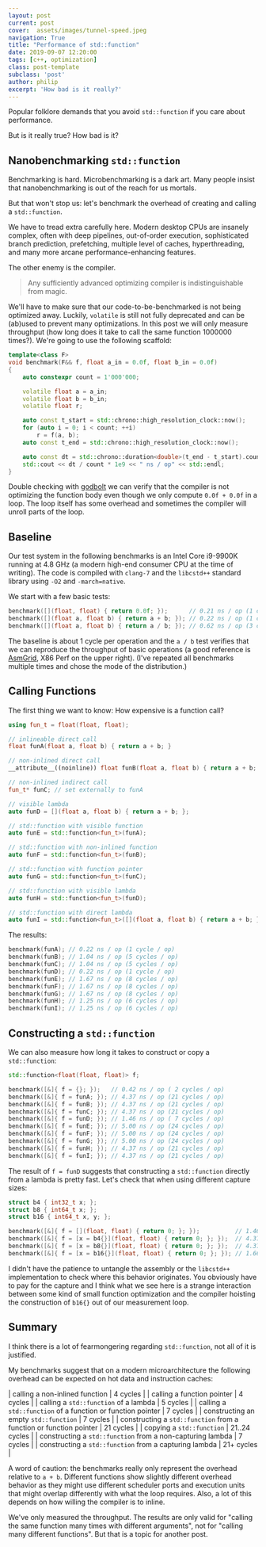 ```yaml
---
layout: post
current: post
cover:  assets/images/tunnel-speed.jpeg
navigation: True
title: "Performance of std::function"
date: 2019-09-07 12:20:00
tags: [c++, optimization]
class: post-template
subclass: 'post'
author: philip
excerpt: 'How bad is it really?'
---
```


Popular folklore demands that you avoid `std::function` if you care about performance.

But is it really true?
How bad is it?

## Nanobenchmarking `std::function`

Benchmarking is hard.
Microbenchmarking is a dark art.
Many people insist that nanobenchmarking is out of the reach for us mortals.

But that won't stop us:
let's benchmark the overhead of creating and calling a `std::function`.

We have to tread extra carefully here.
Modern desktop CPUs are insanely complex, often with deep pipelines, out-of-order execution, sophisticated branch prediction, prefetching, multiple level of caches, hyperthreading, and many more arcane performance-enhancing features.

The other enemy is the compiler.

> Any sufficiently advanced optimizing compiler is indistinguishable from magic.

We'll have to make sure that our code-to-be-benchmarked is not being optimized away.
Luckily, `volatile` is still not fully deprecated and can be (ab)used to prevent many optimizations.
In this post we will only measure throughput (how long does it take to call the same function 1000000 times?).
We're going to use the following scaffold:

```cpp
template<class F>
void benchmark(F&& f, float a_in = 0.0f, float b_in = 0.0f)
{
    auto constexpr count = 1'000'000;

    volatile float a = a_in;
    volatile float b = b_in;
    volatile float r;

    auto const t_start = std::chrono::high_resolution_clock::now();
    for (auto i = 0; i < count; ++i)
        r = f(a, b);
    auto const t_end = std::chrono::high_resolution_clock::now();

    auto const dt = std::chrono::duration<double>(t_end - t_start).count();
    std::cout << dt / count * 1e9 << " ns / op" << std::endl;
}
```

Double checking with [godbolt](https://godbolt.org/z/fjBN1a) we can verify that the compiler is not optimizing the function body even though we only compute `0.0f + 0.0f` in a loop.
The loop itself has some overhead and sometimes the compiler will unroll parts of the loop.

## Baseline

Our test system in the following benchmarks is an Intel Core i9-9900K running at 4.8 GHz (a modern high-end consumer CPU at the time of writing).
The code is compiled with `clang-7` and the `libcstd++` standard library using `-O2` and `-march=native`.

We start with a few basic tests:

```cpp
benchmark([](float, float) { return 0.0f; });      // 0.21 ns / op (1 cycle / op)
benchmark([](float a, float b) { return a + b; }); // 0.22 ns / op (1 cycle / op)
benchmark([](float a, float b) { return a / b; }); // 0.62 ns / op (3 cycles / op)
```

The baseline is about 1 cycle per operation and the `a / b` test verifies that we can reproduce the throughput of basic operations (a good reference is [AsmGrid](https://asmjit.com/asmgrid/), X86 Perf on the upper right).
(I've repeated all benchmarks multiple times and chose the mode of the distribution.)


## Calling Functions

The first thing we want to know: How expensive is a function call?

```cpp
using fun_t = float(float, float);

// inlineable direct call
float funA(float a, float b) { return a + b; }

// non-inlined direct call
__attribute__((noinline)) float funB(float a, float b) { return a + b; }

// non-inlined indirect call
fun_t* funC; // set externally to funA

// visible lambda
auto funD = [](float a, float b) { return a + b; };

// std::function with visible function
auto funE = std::function<fun_t>(funA);

// std::function with non-inlined function
auto funF = std::function<fun_t>(funB);

// std::function with function pointer
auto funG = std::function<fun_t>(funC);

// std::function with visible lambda
auto funH = std::function<fun_t>(funD);

// std::function with direct lambda
auto funI = std::function<fun_t>([](float a, float b) { return a + b; });
```

The results:

```cpp
benchmark(funA); // 0.22 ns / op (1 cycle / op)
benchmark(funB); // 1.04 ns / op (5 cycles / op)
benchmark(funC); // 1.04 ns / op (5 cycles / op)
benchmark(funD); // 0.22 ns / op (1 cycle / op)
benchmark(funE); // 1.67 ns / op (8 cycles / op)
benchmark(funF); // 1.67 ns / op (8 cycles / op)
benchmark(funG); // 1.67 ns / op (8 cycles / op)
benchmark(funH); // 1.25 ns / op (6 cycles / op)
benchmark(funI); // 1.25 ns / op (6 cycles / op)
```

## Constructing a `std::function`

We can also measure how long it takes to construct or copy a `std::function`:

```cpp
std::function<float(float, float)> f;

benchmark([&]{ f = {}; });   // 0.42 ns / op ( 2 cycles / op)
benchmark([&]{ f = funA; }); // 4.37 ns / op (21 cycles / op)
benchmark([&]{ f = funB; }); // 4.37 ns / op (21 cycles / op)
benchmark([&]{ f = funC; }); // 4.37 ns / op (21 cycles / op)
benchmark([&]{ f = funD; }); // 1.46 ns / op ( 7 cycles / op)
benchmark([&]{ f = funE; }); // 5.00 ns / op (24 cycles / op)
benchmark([&]{ f = funF; }); // 5.00 ns / op (24 cycles / op)
benchmark([&]{ f = funG; }); // 5.00 ns / op (24 cycles / op)
benchmark([&]{ f = funH; }); // 4.37 ns / op (21 cycles / op)
benchmark([&]{ f = funI; }); // 4.37 ns / op (21 cycles / op)
```

The result of `f = funD` suggests that constructing a `std::function` directly from a lambda is pretty fast.
Let's check that when using different capture sizes:

```cpp
struct b4 { int32_t x; };
struct b8 { int64_t x; };
struct b16 { int64_t x, y; };

benchmark([&]{ f = [](float, float) { return 0; }; });          // 1.46 ns / op ( 7 cycles / op)
benchmark([&]{ f = [x = b4{}](float, float) { return 0; }; });  // 4.37 ns / op (21 cycles / op)
benchmark([&]{ f = [x = b8{}](float, float) { return 0; }; });  // 4.37 ns / op (21 cycles / op)
benchmark([&]{ f = [x = b16{}](float, float) { return 0; }; }); // 1.66 ns / op ( 8 cycles / op)
```

I didn't have the patience to untangle the assembly or the `libcstd++` implementation to check where this behavior originates.
You obviously have to pay for the capture and I think what we see here is a strange interaction between some kind of small function optimization and the compiler hoisting the construction of `b16{}` out of our measurement loop.


## Summary

I think there is a lot of fearmongering regarding `std::function`, not all of it is justified.

My benchmarks suggest that on a modern microarchitecture the following overhead can be expected on hot data and instruction caches:

| calling a non-inlined function | 4 cycles |
| calling a function pointer | 4 cycles |
| calling a `std::function` of a lambda | 5 cycles |
| calling a `std::function` of a function or function pointer | 7 cycles |
| constructing an empty `std::function` | 7 cycles |
| constructing a `std::function` from a function or function pointer | 21 cycles |
| copying a `std::function` | 21..24 cycles |
| constructing a `std::function` from a non-capturing lambda | 7 cycles |
| constructing a `std::function` from a capturing lambda | 21+ cycles |

A word of caution: the benchmarks really only represent the overhead relative to `a + b`.
Different functions show slightly different overhead behavior as they might use different scheduler ports and execution units that might overlap differently with what the loop requires.
Also, a lot of this depends on how willing the compiler is to inline.

We've only measured the throughput.
The results are only valid for "calling the same function many times with different arguments", not for "calling many different functions".
But that is a topic for another post.
